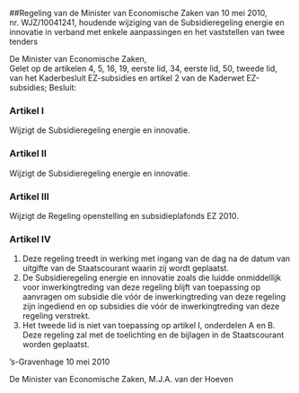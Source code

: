 <meta http-equiv='Content-Type' content='text/html; charset=utf-8' />

##Regeling van de Minister van Economische Zaken van 10 mei 2010, nr. WJZ/10041241, houdende wijziging van de Subsidieregeling energie en innovatie in verband met enkele aanpassingen en het vaststellen van twee tenders

De Minister van Economische Zaken,  
Gelet op de artikelen 4, 5, 16, 19, eerste lid, 34, eerste lid, 50, tweede lid, van het Kaderbesluit EZ-subsidies en artikel 2 van de Kaderwet EZ-subsidies;
Besluit:    

### Artikel  I  

Wijzigt de Subsidieregeling energie en innovatie. 

### Artikel  II  

Wijzigt de Subsidieregeling energie en innovatie. 

### Artikel  III  

Wijzigt de Regeling openstelling en subsidieplafonds EZ 2010. 

### Artikel  IV  

1.  Deze regeling treedt in werking met ingang van de dag na de datum van uitgifte van de Staatscourant waarin zij wordt geplaatst.   
2.  De Subsidieregeling energie en innovatie zoals die luidde onmiddellijk voor inwerkingtreding van deze regeling blijft van toepassing op aanvragen om subsidie die vóór de inwerkingtreding van deze regeling zijn ingediend en op subsidies die vóór de inwerkingtreding van deze regeling verstrekt.   
3.  Het tweede lid is niet van toepassing op artikel I, onderdelen A en B.  
Deze regeling zal met de toelichting en de bijlagen in de Staatscourant worden geplaatst.   

’s-Gravenhage 
10 mei 2010   

De 
Minister van Economische Zaken, 
M.J.A. van der Hoeven     

